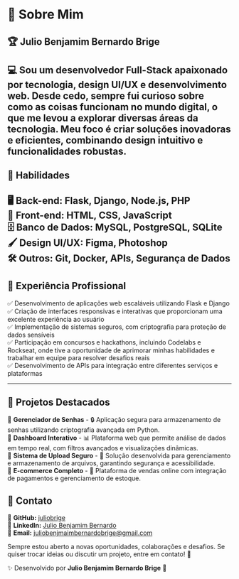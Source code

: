# 👤 Sobre Mim

## 🏆 Julio Benjamim Bernardo Brige

💻 Sou um desenvolvedor Full-Stack apaixonado por tecnologia, design UI/UX e desenvolvimento web. Desde cedo, sempre fui curioso sobre como as coisas funcionam no mundo digital, o que me levou a explorar diversas áreas da tecnologia. Meu foco é criar soluções inovadoras e eficientes, combinando design intuitivo e funcionalidades robustas.
---

## 🚀 Habilidades

🖥️ **Back-end:** Flask, Django, Node.js, PHP  
🎨 **Front-end:** HTML, CSS, JavaScript  
🗄️ **Banco de Dados:** MySQL, PostgreSQL, SQLite  
🖌️ **Design UI/UX:** Figma, Photoshop  
🛠️ **Outros:** Git, Docker, APIs, Segurança de Dados  
---

## 🎯 Experiência Profissional

✅ Desenvolvimento de aplicações web escaláveis utilizando Flask e Django  
✅ Criação de interfaces responsivas e interativas que proporcionam uma excelente experiência ao usuário  
✅ Implementação de sistemas seguros, com criptografia para proteção de dados sensíveis  
✅ Participação em concursos e hackathons, incluindo Codelabs e Rockseat, onde tive a oportunidade de aprimorar minhas habilidades e trabalhar em equipe para resolver desafios reais  
✅ Desenvolvimento de APIs para integração entre diferentes serviços e plataformas  

---

## 📂 Projetos Destacados

🔹 **Gerenciador de Senhas** - 🔒 Aplicação segura para armazenamento de senhas utilizando criptografia avançada em Python.  
🔹 **Dashboard Interativo** - 📊 Plataforma web que permite análise de dados em tempo real, com filtros avançados e visualizações dinâmicas.  
🔹 **Sistema de Upload Seguro** - 📁 Solução desenvolvida para gerenciamento e armazenamento de arquivos, garantindo segurança e acessibilidade.  
🔹 **E-commerce Completo** - 🛒 Plataforma de vendas online com integração de pagamentos e gerenciamento de estoque.  

## 📌 Contato

🔗 **GitHub:** [juliobrige](https://github.com/juliobrige)  
🔗 **LinkedIn:** [Julio Benjamim Bernardo](https://www.linkedin.com/in/j%C3%BAlio-benjamim-bernardo-158404313/)  
📧 **Email:** juliobenjmaimbernardobrige@gmail.com  

Sempre estou aberto a novas oportunidades, colaborações e desafios. Se quiser trocar ideias ou discutir um projeto, entre em contato! 🚀

✨ Desenvolvido por **Julio Benjamim Bernardo Brige** 🚀
